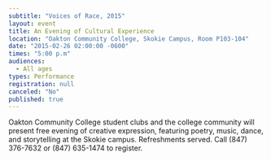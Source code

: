 ```yaml
---
subtitle: "Voices of Race, 2015"
layout: event
title: An Evening of Cultural Experience
location: "Oakton Community College, Skokie Campus, Room P103-104"
date: "2015-02-26 02:00:00 -0600"
times: "5:00 p.m"
audiences: 
  - All ages
types: Performance
registration: null
canceled: "No"
published: true
---
```


Oakton Community College student clubs and the college community will present free evening of creative expression, featuring poetry, music, dance, and storytelling at the Skokie campus. Refreshments served. Call (847) 376-7632 or (847) 635-1474 to register.
